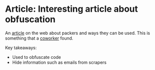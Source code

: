# Article: Interesting article about obfuscation

An [article] on the web about packers and ways they can be used. This is something that a [coworker](keg:ecw/187) found.

Key takeaways:

- Used to obfuscate code
- Hide information such as emails from scrapers

[article]: <https://www.trickster.dev/post/understanding-javascript-packers/>
